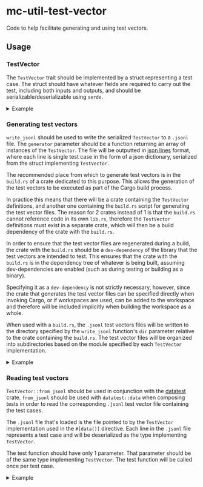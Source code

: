 mc-util-test-vector
===========

Code to help facilitate generating and using test vectors.

## Usage

### TestVector

The `TestVector` trait should be implemented by a struct representing a test case. The struct should have whatever fields are required to carry out the test, including both inputs and outputs, and should be serializable/deserializable using `serde`.

<details><summary>Example</summary>

```Rust
#[derive(Debug, Serialize, Deserialize)]
pub struct AcctPrivKeysFromRootEntropy {
    pub root_entropy: [u8; 32],
    pub view_private_key: [u8; 32],
    pub spend_private_key: [u8; 32],
}

impl TestVector for AcctPrivKeysFromRootEntropy {
    const FILE_NAME: &'static str = "acct_priv_keys_from_root_entropy";
    const MODULE_SUBDIR: &'static str = "identity";
}
```

In this example, a single instance of `AcctPrivKeysFromRootEntropy` represents a single test case. For this test, the `root_entropy` field will be used as input to create an `AccountKey` and `AcctPrivKeysFromRootEntropy`'s `view_private_key` and `spend_private_key` fields will be the expected values for the test case, which in this particular test will be compared against the corresponding fields of `AccountKey`.

</details>

### Generating test vectors

`write_jsonl` should be used to write the serialized `TestVector` to a `.jsonl` file. The `generator` parameter should be a function returning an array of instances of the `TestVector`. The file will be outputted in [json lines] format, where each line is single test case in the form of a json dictionary, serialized from the struct implementing `TestVector`.

The recommended place from which to generate test vectors is in the `build.rs` of a crate dedicated to this purpose. This allows the generation of the test vectors to be executed as part of the Cargo build process.

In practice this means that there will be a crate containing the `TestVector` definitions, and another one containing the `build.rs` script for generating the test vector files. The reason for 2 crates instead of 1 is that the `build.rs` cannot reference code in its own `lib.rs`, therefore the `TestVector` definitions must exist in a separate crate, which will then be a build dependency of the crate with the `build.rs`.

In order to ensure that the test vector files are regenerated during a build, the crate with the `build.rs` should be a `dev-dependency` of the library that the test vectors are intended to test. This ensures that the crate with the `build.rs` is in the dependency tree of whatever is being built, assuming dev-dependencies are enabled (such as during testing or building as a binary).

Specifying it as a `dev-dependency` is not strictly necessary, however, since the crate that generates the test vector files can be specified directly when invoking Cargo, or if workspaces are used, can be added to the workspace and therefore will be included implicitly when building the workspace as a whole.

When used with a `build.rs`, the `.jsonl` test vectors files will be written to the directory specified by the `write_jsonl` function's `dir` parameter relative to the crate containing the `build.rs`. The test vector files will be organized into subdirectories based on the module specified by each `TestVector` implementation.

[json lines]: http://jsonlines.org/

<details><summary>Example</summary>

```Rust
// build.rs

fn main() {
    write_jsonl("../vectors", || {
        (0..10)
            .map(|n| {
                let root_entropy = [n; 32];
                let account_key = AccountKey::from(&RootIdentity::from(&root_entropy));
                AcctPrivKeysFromRootEntropy {
                    root_entropy,
                    view_private_key: account_key.view_private_key().to_bytes(),
                    spend_private_key: account_key.spend_private_key().to_bytes(),
                }
            })
            .collect::<Vec<_>>()
    })
    .expect("Unable to write test vectors");
}
```

A single instance of `AcctPrivKeysFromRootEntropy` represents a single test case. For the corresponding test, the `root_entropy` field will be used as input to create an `AccountKey` and `AcctPrivKeysFromRootEntropy`'s `view_private_key` and `spend_private_key` fields will be the expected values for the test case, which in this particular test will be compared against the corresponding fields of `AccountKey`.

A list of 10 test cases are generated, with the index being used as the repeating value in the `root_entropy` array.

The test vector files will be located in the `../vectors` folder relative the crate containing this `build.rs`.

</details>

### Reading test vectors

`TestVector::from_jsonl` should be used in conjunction with the [datatest] crate. `from_jsonl` should be used with `datatest::data` when composing tests in order to read the corresponding `.jsonl` test vector file containing the test cases.

The `.jsonl` file that's loaded is the file pointed to by the `TestVector` implementation used in the `#[data()]` directive. Each line in the `.jsonl` file represents a test case and will be deserialized as the type implementing `TestVector`.

The test function should have only 1 parameter. That parameter should be of the same type implementing `TestVector`. The test function will be called once per test case.

[datatest]: https://github.com/commure/datatest

<details><summary>Example</summary>

```Rust
use datatest::data;
use mc_test_vectors_account_keys::AcctPrivKeysFromRootEntropy;
use mc_util_test_vector::TestVector;

#[data(AcctPrivKeysFromRootEntropy::from_jsonl("../test-vectors/vectors"))]
#[test]
fn acct_priv_keys_from_root_entropy(case: AcctPrivKeysFromRootEntropy) {
    let account_key = AccountKey::from(&RootIdentity::from(&case.root_entropy));
    assert_eq!(
        account_key.view_private_key().to_bytes(),
        case.view_private_key
    );
    assert_eq!(
        account_key.spend_private_key().to_bytes(),
        case.spend_private_key
    );
}
```

In this example, `"../test-vectors/vectors"` is the location of the test vectors folder relative to the crate containing the test.

This test will be run 10 times, once for each line in the corresponding `.jsonl` test vector file.

Note: the `#[test]` line is not strictly necessary, but serves to ensure that IDEs will correctly parse the existence of a test.

</details>
